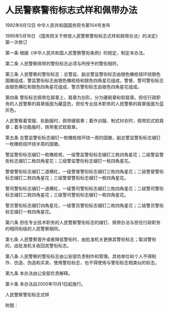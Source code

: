 # 人民警察警衔标志式样和佩带办法

1992年9月12日 中华人民共和国国务院令第104号发布　

1995年5月16日 《国务院关于修改人民警察警衔标志式样和佩带办法〉的决定》第一次修订　



第一条 根据《中华人民共和国人民警察警衔条例》的规定，制定本办法。

第二条 人民警察佩带的警衔标志必须与所授予的警衔相符。

第三条 人民警察的警衔标志：总警监、副总警监警衔标志由银色橄榄枝环绕银色国徽组成，警监警衔标志由银色橄榄枝和银色四角星花组成，警督、警司警衔标志由银色横杠和银色四角星花组成，警员警衔标志由银色四角星花组成。

第四条 警衔标志佩带在肩章上，肩章为剑形，分为硬肩章和软肩章。担任行政职务的人民警察的肩章版面为藏蓝色，担任专业技术职务的人民警察的肩章版面为蓝灰色。

人民警察着常服、执勤服时，佩带硬肩章；着作训服、制式衬衣时，佩带扣式软肩章；着多功能服时，佩带套式软肩章。

第五条 总警监警衔标志缀钉一枚橄榄枝环绕一周的国徽，副总警监警衔标志缀钉一枚橄榄枝环绕半周的国徽。

警监警衔标志缀钉一枚橄榄枝，一级警监警衔标志缀钉三枚四角星花；二级警监警衔标志缀钉二枚四角星花；三级警监警衔标志缀钉一枚四角星花。

警督警衔标志缀钉二道横杠，一级警督警衔标志缀钉三枚四角星花；二级警督警衔标志缀钉二枚四角星花；三级警督警衔标志缀钉一枚四角星花。

警司警衔标志缀钉一道横杠，一级警司警衔标志缀钉三枚四角星花；二级警司警衔标志缀钉二枚四角星花；三级警司警衔标志缀钉一枚四角星花。

警员警衔标志缀钉四角星花，一级警员警衔标志缀钉二枚四角星花；二级警员警衔标志缀钉一枚四角星花。

第六条 担任专业技术职务的人民警察警衔标志的缀钉、佩带办法与担任行政职务的相同衔级的人民警察相同。

第七条 人民警察晋升或者降低警衔时，由批准机关更换其警衔标志；取消警衔的，由批准机关收回其警衔标志。

第八条 人民警察的警衔标志由公安部负责制作和管理。其他单位和个人不得制作、仿造、伪造和买卖、使用警衔标志，也不得使用与警衔标志相类似的标志。

第九条 本办法由公安部负责解释。

第十条 本办法自2000年10月1日起施行。

人民警察警衔标志式样

附图：